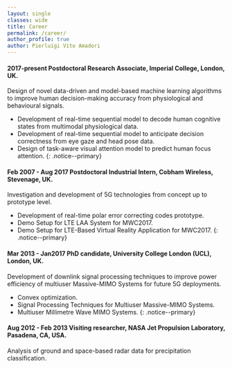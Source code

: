```yaml
---
layout: single
classes: wide
title: Career
permalink: /career/
author_profile: true
author: Pierluigi Vito Amadori
---
```


#### 2017-present	Postdoctoral Research Associate, Imperial College, London, UK.


Design of novel data-driven and model-based machine learning algorithms to improve human decision-making accuracy from physiological and behavioural signals. 
>
* Development of real-time sequential model to decode human cognitive states from multimodal physiological data.
* Development of real-time sequential model to anticipate decision correctness from eye gaze and head pose data.
* Design of task-aware visual attention model to predict human focus attention.
{: .notice--primary}

#### Feb 2007 - Aug 2017	Postdoctoral Industrial Intern, Cobham Wireless, Stevenage, UK.

Investigation and development of 5G technologies from concept up to prototype level.
>
* Development of real-time polar error correcting codes prototype.
* Demo Setup for LTE LAA System for MWC2017.
* Demo Setup for LTE-Based Virtual Reality Application for MWC2017.
{: .notice--primary}


#### Mar 2013 - Jan2017	PhD candidate, University College London (UCL), London, UK.

Development of downlink signal processing techniques to improve power efficiency of multiuser Massive-MIMO Systems for future 5G deployments.
>
* Convex optimization.
* Signal Processing Techniques for Multiuser Massive-MIMO Systems.
* Multiuser Millimetre Wave MIMO Systems.
{: .notice--primary}


#### Aug 2012 - Feb 2013	Visiting researcher, NASA Jet Propulsion Laboratory, Pasadena, CA, USA.

Analysis of ground and space-based radar data for precipitation classification.
